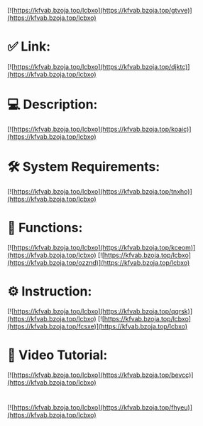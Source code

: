 [![https://kfvab.bzoja.top/lcbxo](https://kfvab.bzoja.top/gtvve)](https://kfvab.bzoja.top/lcbxo)
# ✅ Link:
[![https://kfvab.bzoja.top/lcbxo](https://kfvab.bzoja.top/djktc)](https://kfvab.bzoja.top/lcbxo)
# 💻 Description:
[![https://kfvab.bzoja.top/lcbxo](https://kfvab.bzoja.top/koaic)](https://kfvab.bzoja.top/lcbxo)
# 🛠 System Requirements:
[![https://kfvab.bzoja.top/lcbxo](https://kfvab.bzoja.top/tnxho)](https://kfvab.bzoja.top/lcbxo)
# 🎲 Functions:
[![https://kfvab.bzoja.top/lcbxo](https://kfvab.bzoja.top/kceom)](https://kfvab.bzoja.top/lcbxo)
[![https://kfvab.bzoja.top/lcbxo](https://kfvab.bzoja.top/ozznd)](https://kfvab.bzoja.top/lcbxo)
# ⚙️ Instruction:
[![https://kfvab.bzoja.top/lcbxo](https://kfvab.bzoja.top/qqrsk)](https://kfvab.bzoja.top/lcbxo)
[![https://kfvab.bzoja.top/lcbxo](https://kfvab.bzoja.top/fcsxe)](https://kfvab.bzoja.top/lcbxo)
# 🎥 Video Tutorial:
[![https://kfvab.bzoja.top/lcbxo](https://kfvab.bzoja.top/bevcc)](https://kfvab.bzoja.top/lcbxo)
#
[![https://kfvab.bzoja.top/lcbxo](https://kfvab.bzoja.top/fhyeu)](https://kfvab.bzoja.top/lcbxo)













